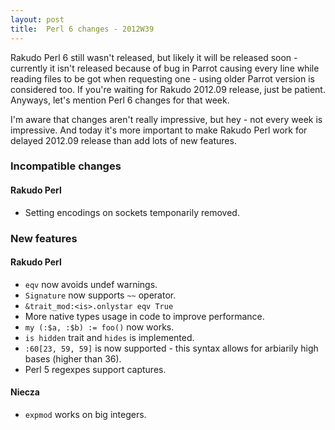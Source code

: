 ```yaml
---
layout: post
title:  Perl 6 changes - 2012W39
---
```

Rakudo Perl 6 still wasn't released, but likely it will be released
soon - currently it isn't released because of bug in Parrot causing
every line while reading files to be got when requesting one - using
older Parrot version is considered too. If you're waiting for Rakudo
2012.09 release, just be patient. Anyways, let's mention Perl 6 changes
for that week.

I'm aware that changes aren't really impressive, but hey - not every
week is impressive. And today it's more important to make Rakudo Perl
work for delayed 2012.09 release than add lots of new features.

### Incompatible changes
#### Rakudo Perl
* Setting encodings on sockets temponarily removed.

### New features
#### Rakudo Perl
* `eqv` now avoids undef warnings.
* `Signature` now supports `~~` operator.
* `&trait_mod:<is>.onlystar eqv True`
* More native types usage in code to improve performance.
* `my (:$a, :$b) := foo()` now works.
* `is hidden` trait and `hides` is implemented.
* `:60[23, 59, 59]` is now supported - this syntax allows for arbiarily
  high bases (higher than 36).
* Perl 5 regexpes support captures.

#### Niecza
* `expmod` works on big integers.
